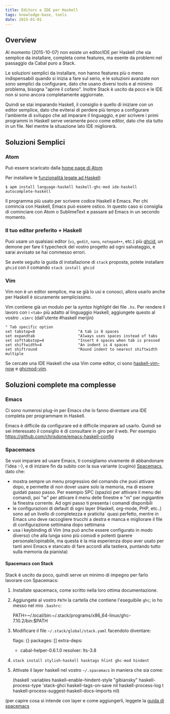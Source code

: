 ```yaml
---
title: Editors e IDE per Haskell
tags: knowledge-base, tools
date: 2015-01-01
---
```


## Overview

Al momento (2015-10-07) non esiste un editor/IDE per Haskell che sia semplice da installare, completa come features, ma esente da problemi nel passaggio da Cabal puro a Stack.

Le soluzioni semplici da installare, non hanno features più o meno indispensabili quando si inizia a fare sul serio, e le soluzioni avanzate non sono semplici da configurare, dato che usano diversi tools e al minimo problema, bisogna "aprire il cofano". Inoltre Stack è uscito da poco e le IDE non si sono ancora completamente aggiornate.

Quindi se stai imparando Haskell, il consiglio è quello di iniziare con un editor semplice, dato che eviterai di perdere più tempo a configurare l'ambiente di sviluppo che ad imparare il linguaggio, e per scrivere i primi programmi in Haskell serve veramente poco come editor, dato che sta tutto in un file. Nel mentre la situazione lato IDE migliorerà.
<!--more-->

## Soluzioni Semplici

### Atom

Può essere scaricato dalla [home page di Atom](https://atom.io)

Per installare le [funzionalità legate ad Haskell](https://atom.io/packages/ide-haskell):

    $ apm install language-haskell haskell-ghc-mod ide-haskell autocomplete-haskell

Il programma più usato per scrivere codice Haskell è Emacs. Per chi comincia con Haskell, Emacs può essere ostico.
In questo caso si consiglia di cominciare con Atom o SublimeText e passare ad Emacs in un secondo momento.

### Il tuo editor preferito + Haskell

Puoi usare un qualsiasi editor (`vi`, `gedit`, `nano`, `notepad++`, etc.) più
[ghcid](https://github.com/ndmitchell/ghcid#readme), un demone per fare il
typecheck del vostro progetto ad ogni salvataggio, e sarai avvisato se hai commesso errori.

Se avete seguito la guida di installazione di `stack` proposta, potete installare `ghcid` con
il comando `stack install ghcid`

### Vim

Vim non è un editor semplice, ma se già lo usi e conosci, allora usarlo anche per Haskell è sicuramente semplicissimo.

Vim contiene già un modulo per la *syntax highlight* dei file `.hs`. Per rendere
il lavoro con i `<tab>` più adatto al linguaggio Haskell, aggiungete questo al
vostro `.vimrc` (dall'utente #haskell merijin)

    " Tab specific option
    set tabstop=8                   "A tab is 8 spaces
    set expandtab                   "Always uses spaces instead of tabs
    set softtabstop=4               "Insert 4 spaces when tab is pressed
    set shiftwidth=4                "An indent is 4 spaces
    set shiftround                  "Round indent to nearest shiftwidth multiple

Se cercate una IDE Haskell che usa Vim come editor, ci sono [haskell-vim-now](https://github.com/begriffs/haskell-vim-now) e
[ghcmod-vim](https://github.com/eagletmt/ghcmod-vim).

## Soluzioni complete ma complesse

### Emacs

Ci sono numerosi plug-in per Emacs che lo fanno diventare una IDE completa per programmare in Haskell.

Emacs è difficile da configurare ed è difficile imparare ad usarlo. Quindi se sei interessato il consiglio è di consultare in giro per il web. Per esempio https://github.com/chrisdone/emacs-haskell-config 

### Spacemacs 

Se vuoi imparare ad usare Emacs, ti consigliamo vivamente di abbandonare l'idea :-), e di iniziare fin da subito con la sua variante (cugino) [Spacemacs](https://github.com/syl20bnr/spacemacs), dato che:
* mostra sempre un menu progressivo del comando che puoi attivare dopo, e permette di non dover usare solo la memoria, ma di essere guidati passo passo. Per esempio SPC (spazio) per attivare il menu dei comandi, poi "w" per attivare il menu delle finestre e "m" per ingigantire la finestra corrente. Ad ogni passo ti presenta i comandi disponibili
* le configurazioni di default di ogni layer (Haskell, org-mode, PHP, etc..) sono ad un livello di completezza e praticita\` quasi perfetto, mentre in Emacs uno deve raccogliere trucchi a destra e manca e migliorare il file di configurazione settimana dopo settimana
* usa i keybinding di Vim (ma può anche essere configurato in modo diverso) che alla lunga sono più comodi e potenti (parere personale/opinabile, ma questa è la mia esperienza dopo aver usato per tanti anni Emacs e stancato di fare accordi alla tastiera, puntando tutto sulla memoria da pianista)

#### Spacemacs con Stack

Stack è uscito da poco, quindi serve un minimo di impegno per farlo lavorare con Spacemacs:

1) Installate spacemacs, come scritto nella loro ottima documentazione.

2) Aggiungete al vostro `PATH` la cartella che contiene l'eseguibile `ghc`; io ho messo nel mio `.bashrc`:

    PATH=~/.local/bin:~/.stack/programs/x86_64-linux/ghc-7.10.2/bin:$PATH
    
3) Modificare il file `~/.stack/global/stack.yaml` facendolo diventare:

    flags: {}
    packages: []
    extra-deps:
    - cabal-helper-0.6.1.0
    resolver: lts-3.8

4) `stack install stylish-haskell hasktags hlint ghc-mod hindent`

5) Attivate il layer haskell nel vostro `~/.spacemacs` in maniera che sia come:

    (haskell :variables
             haskell-enable-hindent-style "gibiansky"
             haskell-process-type 'stack-ghci
             haskell-tags-on-save nil
             haskell-process-log t
             haskell-process-suggest-haskell-docs-imports nil)

(per capire cosa si intende con layer e come aggiungerli, leggete la [guida di spacemacs](https://github.com/syl20bnr/spacemacs)
